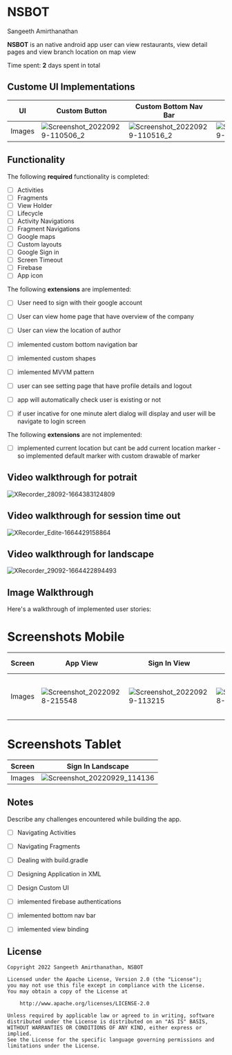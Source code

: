 # NSBOT 
 
Sangeeth Amirthanathan

**NSBOT** is an native android app user can view restaurants, view detail pages and view branch location on map view

Time spent: **2** days spent in total

## Custome UI Implementations

UI | Custom Button | Custom Bottom Nav Bar | Custom Location Marker |
--- | --- | --- | --- |
Images | ![Screenshot_20220929-110506_2](https://user-images.githubusercontent.com/42418189/192947949-40a4b1fd-0fb4-4033-b3ba-e825bd72fad3.png) | ![Screenshot_20220929-110516_2](https://user-images.githubusercontent.com/42418189/192948456-727d792b-3d13-4ff7-a42d-d21780db9050.png) | ![Screenshot_20220929-110525_2](https://user-images.githubusercontent.com/42418189/192948574-eaef28a7-444b-4724-81a8-af9136e4f41c.png) |


## Functionality 

The following **required** functionality is completed:

* [ ] Activities
* [ ] Fragments
* [ ] View Holder
* [ ] Lifecycle
* [ ] Activity Navigations
* [ ] Fragment Navigations
* [ ] Google maps
* [ ] Custom layouts
* [ ] Google Sign in
* [ ] Screen Timeout
* [ ] Firebase
* [ ] App icon

The following **extensions** are implemented:

* [ ] User need to sign with their google account
* [ ] User can view home page that have overview of the company
* [ ] User can view the location of author
* [ ] imlemented custom bottom navigation bar
* [ ] imlemented custom shapes
* [ ] imlemented MVVM pattern
* [ ] user can see setting page that have profile details and logout 
* [ ] app will automatically check user is existing or not 
* [ ] if user incative for one minute alert dialog will display and user will be navigate to login screen


The following **extensions** are not implemented:

* [ ] implemented current location but cant be add current location marker - so implemented default marker with custom drawable of marker


## Video walkthrough for potrait

![XRecorder_28092-1664383124809](https://user-images.githubusercontent.com/42418189/192840026-7d359e70-a169-4006-b290-1334bca3d991.gif)

## Video walkthrough for session time out

![XRecorder_Edite-1664429158864](https://user-images.githubusercontent.com/42418189/192946322-4e496488-00ba-470d-9be9-0a6e82074c9a.gif)

## Video walkthrough for landscape

![XRecorder_29092-1664422894493](https://user-images.githubusercontent.com/42418189/192937813-2a3d5258-4a32-4cdb-835a-181262757d33.gif)


## Image Walkthrough

Here's a walkthrough of implemented user stories:

# Screenshots Mobile
Screen | App View | Sign In View | Home View | Location View | Setting View | Session Timeout
--- | --- | --- | --- | --- | --- | --- |
Images | ![Screenshot_20220928-215548](https://user-images.githubusercontent.com/42418189/192835293-674add0d-e87f-4c2c-9a3f-7c7a6a56bf5a.png) | ![Screenshot_20220929-113215](https://user-images.githubusercontent.com/42418189/192952175-1fbdad61-8ea7-40c1-b8e8-b16aec29bd29.png) | ![Screenshot_20220928-213058](https://user-images.githubusercontent.com/42418189/192835943-c57204e6-0e18-4949-8e1b-7542f0ebb6c3.png) | ![Screenshot_20220929-113237](https://user-images.githubusercontent.com/42418189/192952227-f8c2a6d4-b974-46a6-98e5-4f000f0d3270.png) | ![Screenshot_20220929-113243](https://user-images.githubusercontent.com/42418189/192952268-338b8cbf-2e6c-4e39-94a9-396aa6e0fa36.png) | ![Screenshot (Sep 29, 2022 11_00_28 AM)](https://user-images.githubusercontent.com/42418189/192946777-9919aa56-5303-43b5-9457-120b94d7c224.png) |

# Screenshots Tablet
Screen | Sign In Landscape |
--- | --- |
Images | ![Screenshot_20220929_114136](https://user-images.githubusercontent.com/42418189/192953009-3e106d37-be36-4aec-84eb-f3f1deae5a18.png) |



## Notes

Describe any challenges encountered while building the app.

* [ ] Navigating Activities
* [ ] Navigating Fragments
* [ ] Dealing with build.gradle
* [ ] Designing Application in XML
* [ ] Design Custom UI
* [ ] imlemented firebase authentications
* [ ] imlemented bottom nav bar 
* [ ] imlemented view binding


## License

    Copyright 2022 Sangeeth Amirthanathan, NSBOT

    Licensed under the Apache License, Version 2.0 (the "License");
    you may not use this file except in compliance with the License.
    You may obtain a copy of the License at

        http://www.apache.org/licenses/LICENSE-2.0

    Unless required by applicable law or agreed to in writing, software
    distributed under the License is distributed on an "AS IS" BASIS,
    WITHOUT WARRANTIES OR CONDITIONS OF ANY KIND, either express or implied.
    See the License for the specific language governing permissions and
    limitations under the License.
